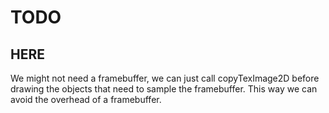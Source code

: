 # TODO

## HERE

We might not need a framebuffer, we can just call copyTexImage2D before drawing the objects that need to sample the framebuffer. This way we can avoid the overhead of a framebuffer.

